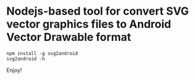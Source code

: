 # Nodejs-based tool for convert SVG vector graphics files to Android Vector Drawable format

    npm install -g svg2android
    svg2android -h
    
Enjoy!
